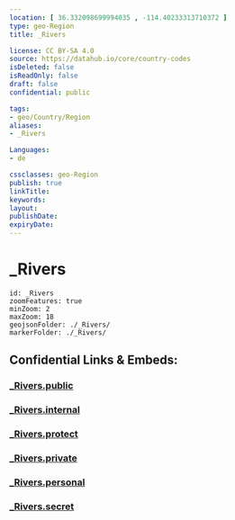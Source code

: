 ```yaml
---
location: [ 36.332098699994035 , -114.40233313710372 ] 
type: geo-Region
title: _Rivers

license: CC BY-SA 4.0
source: https://datahub.io/core/country-codes
isDeleted: false
isReadOnly: false
draft: false
confidential: public

tags:
- geo/Country/Region
aliases:
- _Rivers

Languages:
- de

cssclasses: geo-Region
publish: true
linkTitle: 
keywords: 
layout: 
publishDate: 
expiryDate: 
---
```


# _Rivers

```leaflet
id: _Rivers
zoomFeatures: true 
minZoom: 2 
maxZoom: 18
geojsonFolder: ./_Rivers/
markerFolder: ./_Rivers/
```


## Confidential Links & Embeds: 

### [_Rivers.public](/_public/\Earth\Continent\America~North\USA\USA~Mountain\Arizona\Rivers~Arizona_Rivers.public.md) 

### [_Rivers.internal](/_internal/\Earth\Continent\America~North\USA\USA~Mountain\Arizona\Rivers~Arizona_Rivers.internal.md) 

### [_Rivers.protect](/_protect/\Earth\Continent\America~North\USA\USA~Mountain\Arizona\Rivers~Arizona_Rivers.protect.md) 

### [_Rivers.private](/_private/\Earth\Continent\America~North\USA\USA~Mountain\Arizona\Rivers~Arizona_Rivers.private.md) 

### [_Rivers.personal](/_personal/\Earth\Continent\America~North\USA\USA~Mountain\Arizona\Rivers~Arizona_Rivers.personal.md) 

### [_Rivers.secret](/_secret/\Earth\Continent\America~North\USA\USA~Mountain\Arizona\Rivers~Arizona_Rivers.secret.md)

